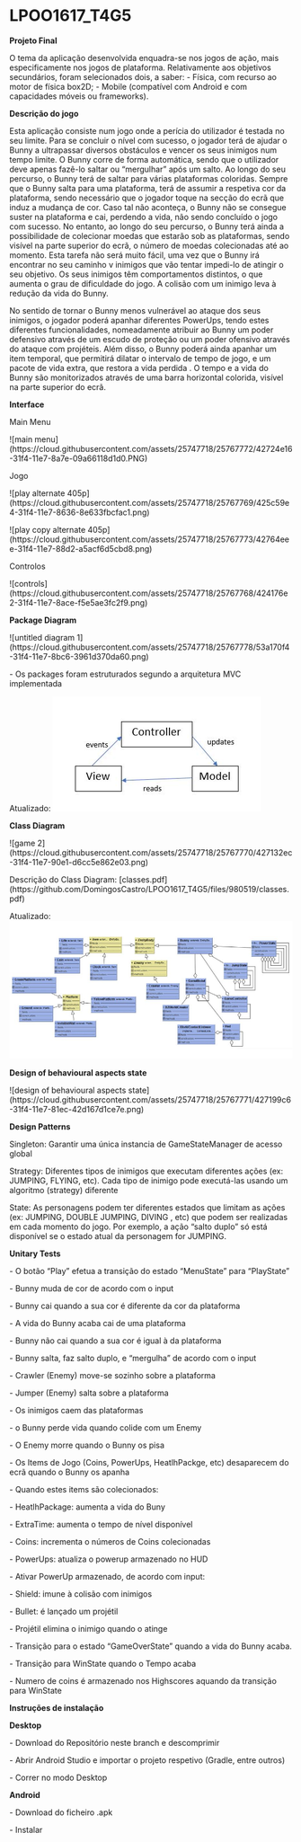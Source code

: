 # LPOO1617_T4G5
<p>
<b>Projeto Final</b>
<p>
O tema da aplicação desenvolvida enquadra-se nos jogos de ação, mais especificamente nos jogos de plataforma.
Relativamente aos objetivos secundários, foram selecionados dois, a saber: 
- Física, com recurso ao motor de física box2D;
- Mobile (compatível com Android e com capacidades móveis ou frameworks).
</p>
</p>
<b>Descrição do jogo</b><p>
Esta aplicação consiste num jogo onde a perícia do utilizador é testada no seu limite. Para se concluir o nível com sucesso, o jogador terá de ajudar o Bunny a ultrapassar diversos obstáculos e vencer os seus inimigos num tempo limite. O Bunny corre de forma automática, sendo que o utilizador deve apenas fazê-lo saltar ou “mergulhar” após um salto. Ao longo do seu percurso, o Bunny terá de saltar para várias plataformas coloridas. Sempre que o Bunny salta para uma plataforma, terá de assumir a respetiva cor da plataforma, sendo necessário que o jogador toque na secção do ecrã que induz a mudança de cor. Caso tal não aconteça, o Bunny não se consegue suster na plataforma e cai, perdendo a vida, não sendo concluído o jogo com sucesso. No entanto, ao longo do seu percurso, o Bunny terá ainda a possibilidade de colecionar moedas que estarão sob as plataformas, sendo visível na parte superior do ecrã, o número de moedas colecionadas até ao momento. Esta tarefa não será muito fácil, uma vez que o Bunny irá encontrar no seu caminho v inimigos que vão tentar impedi-lo de atingir o seu objetivo. Os seus inimigos têm comportamentos distintos, o que aumenta o grau de dificuldade do jogo. A colisão com um inimigo leva à redução da vida do Bunny.</p>
No sentido de tornar o Bunny menos vulnerável ao ataque dos seus inimigos, o jogador poderá apanhar diferentes PowerUps, tendo estes diferentes funcionalidades, nomeadamente atribuir ao Bunny um poder defensivo através de um escudo de proteção ou um poder ofensivo através do ataque com projéteis. Além disso, o Bunny poderá ainda apanhar um item temporal, que permitirá dilatar o intervalo de tempo de jogo, e um pacote de vida extra, que restora a vida perdida . O tempo e a vida do Bunny são monitorizados através de uma barra horizontal colorida, visível na parte superior do ecrã.
</p>
</p>
<b>Interface</b></p>
Main Menu<p>
![main menu](https://cloud.githubusercontent.com/assets/25747718/25767772/42724e16-31f4-11e7-8a7e-09a66118d1d0.PNG)
</p>Jogo<p>
![play alternate 405p](https://cloud.githubusercontent.com/assets/25747718/25767769/425c59e4-31f4-11e7-8636-8e633fbcfac1.png)<p>
![play copy alternate 405p](https://cloud.githubusercontent.com/assets/25747718/25767773/42764eee-31f4-11e7-88d2-a5acf6d5cbd8.png)
</p>Controlos<p>
![controls](https://cloud.githubusercontent.com/assets/25747718/25767768/424176e2-31f4-11e7-8ace-f5e5ae3fc2f9.png)
</p>
</p>
<b>Package Diagram</b><p>
![untitled diagram 1](https://cloud.githubusercontent.com/assets/25747718/25767778/53a170f4-31f4-11e7-8bc6-3961d370da60.png)<p>
- Os packages foram estruturados segundo a arquitetura MVC implementada<p>

Atualizado:
![My image](https://github.com/DomingosCastro/LPOO1617_T4G5/blob/Final-Project/update.JPG)

</p>
</p><b>Class Diagram</b><p>
![game 2](https://cloud.githubusercontent.com/assets/25747718/25767770/427132ec-31f4-11e7-90e1-d6cc5e862e03.png)
</p>Descrição do Class Diagram: [classes.pdf](https://github.com/DomingosCastro/LPOO1617_T4G5/files/980519/classes.pdf)<p>

Atualizado:
![My image](https://github.com/DomingosCastro/LPOO1617_T4G5/blob/Final-Project/update1.JPG)
</p>
</p><b>Design of behavioural aspects state</b><p>
![design of behavioural aspects state](https://cloud.githubusercontent.com/assets/25747718/25767771/427199c6-31f4-11e7-81ec-42d167d1ce7e.png)
<p> 
<p>
<p>
</p><b>Design Patterns</b></p>
Singleton: Garantir uma única instancia de GameStateManager de acesso global</p>
Strategy: Diferentes tipos de inimigos que executam diferentes ações (ex: JUMPING, FLYING, etc). Cada tipo de inimigo pode executá-las usando um algoritmo (strategy) diferente</p>
State: As personagens podem ter diferentes estados que limitam as ações (ex: JUMPING, DOUBLE JUMPING, DIVING , etc) que podem ser realizadas em cada momento do jogo. Por exemplo, a ação “salto duplo” só está disponível se o estado atual da personagem for JUMPING.
<p>
<p>
<p>
<b> Unitary Tests</b><p>
- O botão “Play” efetua a transição do estado “MenuState” para “PlayState”<p>
- Bunny muda de cor de acordo com o input <p>
- Bunny cai quando a sua cor é diferente da cor da plataforma<p>
- A vida do Bunny acaba cai de uma plataforma<p>
- Bunny não cai quando a sua cor é igual à da plataforma<p>
- Bunny salta, faz salto duplo, e “mergulha” de acordo com o input<p>
- Crawler (Enemy) move-se sozinho sobre a plataforma<p>
- Jumper (Enemy) salta sobre a plataforma<p>
- Os inimigos caem das plataformas<p>
- o Bunny perde vida quando colide com um Enemy<p>
- O Enemy morre quando o Bunny os pisa<p>
  - Os Items de Jogo (Coins, PowerUps, HeatlhPackge, etc) desaparecem do ecrã quando o Bunny os apanha<p>
- Quando estes items são colecionados:<p>
 	- HeatlhPackage: aumenta a vida do Buny<p>
	- ExtraTime: aumenta o tempo de nível disponível <p>
	- Coins: incrementa o números de Coins colecionadas<p>
	- PowerUps: atualiza o powerup armazenado no HUD<p>
- Ativar PowerUp armazenado, de acordo com input: <p>
- Shield: imune à colisão com inimigos<p>
- Bullet: é lançado um projétil <p>
- Projétil elimina o inimigo quando o atinge  <p>
- Transição para o estado “GameOverState” quando a vida do Bunny acaba.<p>
- Transição para WinState quando o Tempo acaba<p>
- Numero de coins é armazenado nos Highscores aquando da transição para WinState<p>

</p><b>Instruções de instalação</b><p>

</p><b>Desktop</b><p>
- Download do Repositório neste branch e descomprimir<p>
- Abrir Android Studio e importar o projeto respetivo (Gradle, entre outros)<p>
- Correr no modo Desktop

</p><b>Android</b><p>
- Download do ficheiro .apk<p>
- Instalar 



